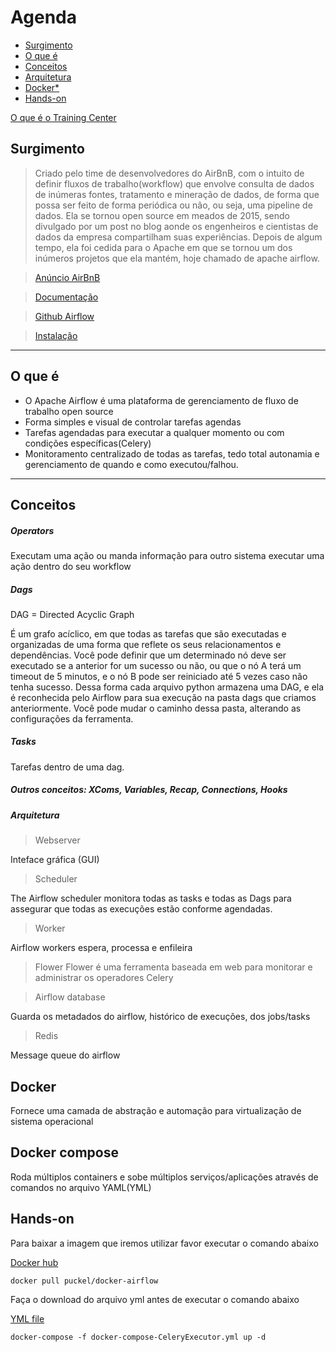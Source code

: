 # Agenda

* [Surgimento](##História)
* [O que é](#o-que-%C3%A9)
* [Conceitos](#Conceitos)
* [Arquitetura](#Arquitetura)
* [Docker*](#Docker)
* [Hands-on](#Hands-on)

[O que é o Training Center](#o-que-%C3%A9)

## Surgimento
  

> Criado pelo time de desenvolvedores do AirBnB, com o intuito de definir fluxos de trabalho(workflow) que envolve consulta de dados de inúmeras fontes, tratamento e mineração de dados, de forma que possa ser feito de forma periódica ou não, ou seja, uma pipeline de dados. Ela se tornou open source em meados de 2015, sendo divulgado por um post no blog aonde os engenheiros e cientistas de dados da empresa compartilham suas experiências. Depois de algum tempo, ela foi cedida para o Apache em que se tornou um dos inúmeros projetos que ela mantém, hoje chamado de apache airflow.  

>[Anúncio AirBnB](https://medium.com/airbnb-engineering/airflow-a-workflow-management-platform-46318b977fd8)

>[Documentação](https://airflow.apache.org/docs/stable/)

>[Github Airflow](https://github.com/apache/airflow)

>[Instalação](https://github.com/apache/airflow/blob/master/docs/installation.rst)

------

## O que é
* O Apache Airflow é uma plataforma de gerenciamento de fluxo de trabalho open source
* Forma simples e visual de controlar tarefas agendas
* Tarefas agendadas para executar a qualquer momento ou com condições específicas(Celery)
* Monitoramento centralizado de todas as tarefas, tedo total autonamia e gerenciamento de quando e como executou/falhou.


------

## Conceitos

##### Operators

Executam uma ação ou manda informação para outro sistema executar uma ação dentro do seu workflow

##### Dags
DAG = Directed Acyclic Graph

É um grafo acíclico, em que todas as tarefas que são executadas e organizadas de uma forma que reflete os seus relacionamentos e dependências. Você pode definir que um determinado nó deve ser executado se a anterior for um sucesso ou não, ou que o nó A terá um timeout de 5 minutos, e o nó B pode ser reiniciado até 5 vezes caso não tenha sucesso.
Dessa forma cada arquivo python armazena uma DAG, e ela é reconhecida pelo Airflow para sua execução na pasta dags que criamos anteriormente. Você pode mudar o caminho dessa pasta, alterando as configurações da ferramenta.

##### Tasks
Tarefas dentro de uma dag.

##### Outros conceitos: XComs, Variables, Recap, Connections, Hooks


##### Arquitetura

> Webserver

Inteface gráfica (GUI)

>Scheduler

The Airflow scheduler monitora todas as tasks e todas as Dags para assegurar que todas as execuções estão conforme agendadas.

>Worker

Airflow workers espera, processa e enfileira

>Flower
Flower é uma ferramenta baseada em web para monitorar e administrar os operadores Celery


>Airflow database

Guarda os metadados do airflow, histórico de execuções, dos jobs/tasks

> Redis

Message queue do airflow



## Docker 
Fornece uma camada de abstração e automação para virtualização de sistema operacional

## Docker compose
Roda múltiplos containers e sobe múltiplos serviços/aplicações através de comandos no arquivo YAML(YML)


## Hands-on

Para baixar a imagem que iremos utilizar favor executar o comando abaixo

[Docker hub](https://hub.docker.com/r/puckel/docker-airflow/)


    docker pull puckel/docker-airflow 


Faça o download do arquivo yml antes de executar o comando abaixo

[YML file](https://raw.githubusercontent.com/lopesdiego12/Apache-Airflow/master/docker-compose-CeleryExecutor.yml)

    docker-compose -f docker-compose-CeleryExecutor.yml up -d
